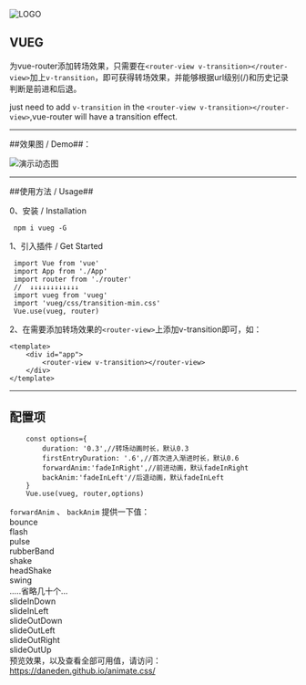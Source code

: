 ![LOGO][2]


## VUEG ##

为vue-router添加转场效果，只需要在`<router-view v-transition></router-view>`加上`v-transition`，即可获得转场效果，并能够根据url级别(/)和历史记录判断是前进和后退。

just need to add `v-transition` in the `<router-view v-transition></router-view>`,vue-router will have a transition effect.

----------


##效果图 / Demo##：

![演示动态图][1]

----------
##使用方法 / Usage##

0、安装 / Installation

     npm i vueg -G

1、引入插件 / Get Started

     import Vue from 'vue' 
     import App from './App' 
     import router from './router'
     //  ↓↓↓↓↓↓↓↓↓↓↓↓
     import vueg from 'vueg'    
     import 'vueg/css/transition-min.css'
     Vue.use(vueg, router)


2、在需要添加转场效果的`<router-view>`上添加v-transition即可，如：

    <template>
        <div id="app">
            <router-view v-transition></router-view>
        </div>
    </template>
    
    
----------
## 配置项 ##
        const options={
            duration: '0.3',//转场动画时长，默认0.3
            firstEntryDuration: '.6',//首次进入渐进时长，默认0.6
            forwardAnim:'fadeInRight',//前进动画，默认fadeInRight
            backAnim:'fadeInLeft'//后退动画，默认fadeInLeft
        }
        Vue.use(vueg, router,options)
`forwardAnim` 、 `backAnim` 提供一下值：  
bounce  
flash  
pulse  
rubberBand  
shake  
headShake  
swing  
.....省略几十个...  
slideInDown  
slideInLeft  
slideOutDown  
slideOutLeft  
slideOutRight  
slideOutUp  
预览效果，以及查看全部可用值，请访问：https://daneden.github.io/animate.css/

  [1]: https://raw.githubusercontent.com/jaweii/vueg/master/image/GIF.gif
  [2]: https://raw.githubusercontent.com/jaweii/vueg/master/image/vueg.JPG


